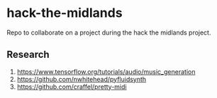 # hack-the-midlands
Repo to collaborate on a project during the hack the midlands project.

## Research
1. https://www.tensorflow.org/tutorials/audio/music_generation
2. https://github.com/nwhitehead/pyfluidsynth
3. https://github.com/craffel/pretty-midi
